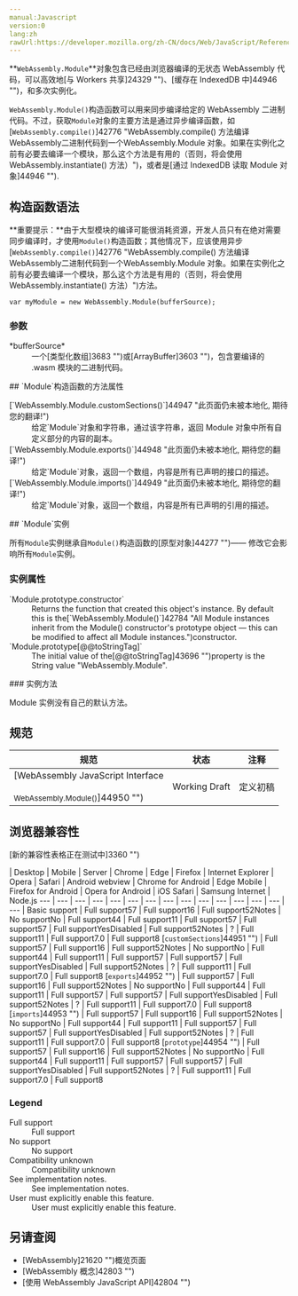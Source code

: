 ```yaml
---
manual:Javascript
version:0
lang:zh
rawUrl:https://developer.mozilla.org/zh-CN/docs/Web/JavaScript/Reference/Global_Objects/WebAssembly/Module
---
```




**`WebAssembly.Module`**对象包含已经由浏览器编译的无状态 WebAssembly 代码，可以高效地[与 Workers 共享]24329 "")、[缓存在 IndexedDB 中]44946 "")，和多次实例化。

`WebAssembly.Module()`构造函数可以用来同步编译给定的 WebAssembly 二进制代码。不过，获取`Module`对象的主要方法是通过异步编译函数，如[`WebAssembly.compile()`]42776 "WebAssembly.compile() 方法编译WebAssembly二进制代码到一个WebAssembly.Module 对象。如果在实例化之前有必要去编译一个模块，那么这个方法是有用的（否则，将会使用WebAssembly.instantiate() 方法）")，或者是[通过 IndexedDB 读取 Module 对象]44946 "").


## 构造函数语法<a name="构造函数语法"></a>


**重要提示：**由于大型模块的编译可能很消耗资源，开发人员只有在绝对需要同步编译时，才使用`Module()`构造函数；其他情况下，应该使用异步[`WebAssembly.compile()`]42776 "WebAssembly.compile() 方法编译WebAssembly二进制代码到一个WebAssembly.Module 对象。如果在实例化之前有必要去编译一个模块，那么这个方法是有用的（否则，将会使用WebAssembly.instantiate() 方法）")方法。



```
var myModule = new WebAssembly.Module(bufferSource);
```

### 参数<a name="参数"></a>
<dl><dt id=''>*bufferSource*</dt><dd>一个[类型化数组]3683 "")或[ArrayBuffer]3603 "")，包含要编译的 .wasm 模块的二进制代码。</dd></dl>
## `Module`构造函数的方法属性<a name="Module_构造函数的方法属性"></a>
<dl><dt id=''>[`WebAssembly.Module.customSections()`]44947 "此页面仍未被本地化, 期待您的翻译!")</dt><dd>给定`Module`对象和字符串，通过该字符串，返回 Module 对象中所有自定义部分的内容的副本。</dd><dt id=''>[`WebAssembly.Module.exports()`]44948 "此页面仍未被本地化, 期待您的翻译!")</dt><dd>给定`Module`对象，返回一个数组，内容是所有已声明的接口的描述。</dd><dt id=''>[`WebAssembly.Module.imports()`]44949 "此页面仍未被本地化, 期待您的翻译!")</dt><dd>给定`Module`对象，返回一个数组，内容是所有已声明的引用的描述。</dd></dl>
## `Module`实例<a name="Module_实例"></a>


所有`Module`实例继承自`Module()`构造函数的[原型对象]44277 "")—— 修改它会影响所有`Module`实例。


### 实例属性<a name="实例属性"></a>
<dl><dt id=''>`Module.prototype.constructor`</dt><dd>Returns the function that created this object&#39;s instance. By default this is the[`WebAssembly.Module()`]42784 "All Module instances inherit from the Module() constructor's prototype object — this can be modified to affect all Module instances.")constructor.</dd><dt id=''>`Module.prototype[@@toStringTag]`</dt><dd>The initial value of the[@@toStringTag]43696 "")property is the String value &quot;WebAssembly.Module&quot;.</dd></dl>
### 实例方法<a name="实例方法"></a>


Module 实例没有自己的默认方法。


## 规范<a name="规范"></a>

规范 | 状态 | 注释 
 ---  |  ---  |  ---  | 
[WebAssembly JavaScript Interface<br></br><small>WebAssembly.Module()</small>]44950 "") | Working Draft | 定义初稿 


## 浏览器兼容性<a name="Browser_compatibility"></a>
[新的兼容性表格正在测试中<i></i>]3360 "")

 | <abbr>Desktop<i></i></abbr> | <abbr>Mobile<i></i></abbr> | <abbr>Server<i></i></abbr> 
 | <abbr>Chrome<i></i></abbr> | <abbr>Edge<i></i></abbr> | <abbr>Firefox<i></i></abbr> | <abbr>Internet Explorer<i></i></abbr> | <abbr>Opera<i></i></abbr> | <abbr>Safari<i></i></abbr> | <abbr>Android webview<i></i></abbr> | <abbr>Chrome for Android<i></i></abbr> | <abbr>Edge Mobile<i></i></abbr> | <abbr>Firefox for Android<i></i></abbr> | <abbr>Opera for Android<i></i></abbr> | <abbr>iOS Safari<i></i></abbr> | <abbr>Samsung Internet<i></i></abbr> | <abbr>Node.js<i></i></abbr> 
 ---  |  ---  |  ---  |  ---  |  ---  |  ---  |  ---  |  ---  |  ---  |  ---  |  ---  |  ---  |  ---  |  ---  |  ---  | 
Basic support | <abbr>Full support</abbr>57 | <abbr>Full support</abbr>16 | <abbr>Full support</abbr>52<abbr>Notes<i></i></abbr> | <abbr>No support</abbr>No | <abbr>Full support</abbr>44 | <abbr>Full support</abbr>11 | <abbr>Full support</abbr>57 | <abbr>Full support</abbr>57 | <abbr>Full support</abbr>Yes<abbr>Disabled<i></i></abbr> | <abbr>Full support</abbr>52<abbr>Notes<i></i></abbr> | <abbr>?</abbr> | <abbr>Full support</abbr>11 | <abbr>Full support</abbr>7.0 | <abbr>Full support</abbr>8 
[`customSections`]44951 "") | <abbr>Full support</abbr>57 | <abbr>Full support</abbr>16 | <abbr>Full support</abbr>52<abbr>Notes<i></i></abbr> | <abbr>No support</abbr>No | <abbr>Full support</abbr>44 | <abbr>Full support</abbr>11 | <abbr>Full support</abbr>57 | <abbr>Full support</abbr>57 | <abbr>Full support</abbr>Yes<abbr>Disabled<i></i></abbr> | <abbr>Full support</abbr>52<abbr>Notes<i></i></abbr> | <abbr>?</abbr> | <abbr>Full support</abbr>11 | <abbr>Full support</abbr>7.0 | <abbr>Full support</abbr>8 
[`exports`]44952 "") | <abbr>Full support</abbr>57 | <abbr>Full support</abbr>16 | <abbr>Full support</abbr>52<abbr>Notes<i></i></abbr> | <abbr>No support</abbr>No | <abbr>Full support</abbr>44 | <abbr>Full support</abbr>11 | <abbr>Full support</abbr>57 | <abbr>Full support</abbr>57 | <abbr>Full support</abbr>Yes<abbr>Disabled<i></i></abbr> | <abbr>Full support</abbr>52<abbr>Notes<i></i></abbr> | <abbr>?</abbr> | <abbr>Full support</abbr>11 | <abbr>Full support</abbr>7.0 | <abbr>Full support</abbr>8 
[`imports`]44953 "") | <abbr>Full support</abbr>57 | <abbr>Full support</abbr>16 | <abbr>Full support</abbr>52<abbr>Notes<i></i></abbr> | <abbr>No support</abbr>No | <abbr>Full support</abbr>44 | <abbr>Full support</abbr>11 | <abbr>Full support</abbr>57 | <abbr>Full support</abbr>57 | <abbr>Full support</abbr>Yes<abbr>Disabled<i></i></abbr> | <abbr>Full support</abbr>52<abbr>Notes<i></i></abbr> | <abbr>?</abbr> | <abbr>Full support</abbr>11 | <abbr>Full support</abbr>7.0 | <abbr>Full support</abbr>8 
[`prototype`]44954 "") | <abbr>Full support</abbr>57 | <abbr>Full support</abbr>16 | <abbr>Full support</abbr>52<abbr>Notes<i></i></abbr> | <abbr>No support</abbr>No | <abbr>Full support</abbr>44 | <abbr>Full support</abbr>11 | <abbr>Full support</abbr>57 | <abbr>Full support</abbr>57 | <abbr>Full support</abbr>Yes<abbr>Disabled<i></i></abbr> | <abbr>Full support</abbr>52<abbr>Notes<i></i></abbr> | <abbr>?</abbr> | <abbr>Full support</abbr>11 | <abbr>Full support</abbr>7.0 | <abbr>Full support</abbr>8 


### Legend<a name="Legend"></a>
<dl><dt id=''><abbr>Full support</abbr></dt><dd>Full support</dd><dt id=''><abbr>No support</abbr></dt><dd>No support</dd><dt id=''><abbr>Compatibility unknown</abbr></dt><dd>Compatibility unknown</dd><dt id=''><abbr>See implementation notes.<i></i></abbr></dt><dd>See implementation notes.</dd><dt id=''><abbr>User must explicitly enable this feature.<i></i></abbr></dt><dd>User must explicitly enable this feature.</dd></dl>


## 另请查阅<a name="另请查阅"></a>

* [WebAssembly]21620 "")概览页面
* [WebAssembly 概念]42803 "")
* [使用 WebAssembly JavaScript API]42804 "")



